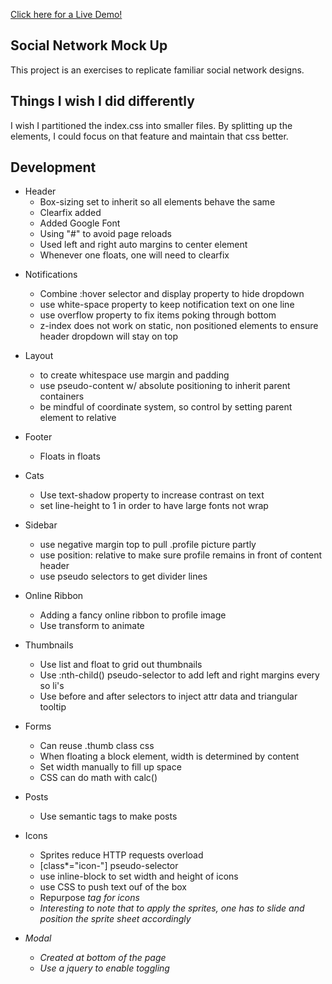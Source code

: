
[1]: holyoke.github.io/CSS-Friend-Network-Mock-Up "Live"

[Click here for a Live Demo!][1]

## Social Network Mock Up ##
This project is an exercises to replicate familiar social network designs.

## Things I wish I did differently ##
I wish I partitioned the index.css into smaller files. By splitting up the elements, I could focus on that feature and maintain that css better. 

## Development ##
+ Header
	- Box-sizing set to inherit so all elements behave the same  
	- Clearfix added  
	- Added Google Font  
	- Using "#" to avoid page reloads  
	- Used left and right auto margins to center element
	- Whenever one floats, one will need to clearfix

* Notifications
	- Combine :hover selector and display property to hide dropdown
	- use white-space property to keep notification text on one line
	- use overflow property to fix items poking through bottom 
	- z-index does not work on static, non positioned elements to ensure header dropdown will stay on top

* Layout 
	- to create whitespace use margin and padding
	- use pseudo-content w/ absolute positioning to inherit parent containers
	- be mindful of coordinate system, so control by setting parent element to relative

* Footer  
	- Floats in floats

* Cats 
	- Use text-shadow property to increase contrast on text
	- set line-height to 1 in order to have large fonts not wrap

* Sidebar
	- use negative margin top to pull .profile picture partly 
	- use position: relative to make sure profile remains in front of content header 
	- use pseudo selectors to get divider lines 

* Online Ribbon  
	- Adding a fancy online ribbon to profile image
	- Use transform to animate

* Thumbnails  
	- Use list and float to grid out thumbnails
	- Use :nth-child() pseudo-selector to add left and right margins every so li's
	- Use before and after selectors to inject attr data and triangular tooltip

* Forms  
	- Can reuse .thumb class css
	- When floating a block element, width is determined by content
	- Set width manually to fill up space
	- CSS can do math with calc()

* Posts
	- Use semantic tags to make posts
	
* Icons
	- Sprites reduce HTTP requests overload
	- [class*="icon-"] pseudo-selector
	- use inline-block to set width and height of icons
	- use CSS to push text ouf of the box
	- Repurpose <i> tag for icons
	- Interesting to note that to apply the sprites, one has to slide and position the sprite sheet accordingly

* Modal
	- Created at bottom of the page
	- Use a jquery to enable toggling